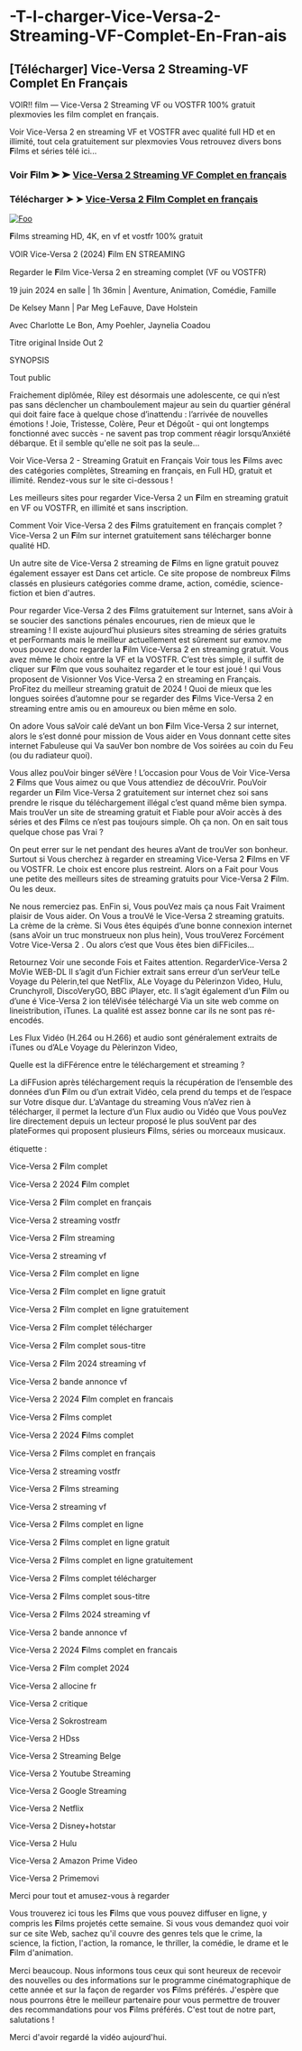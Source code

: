# -T-l-charger-Vice-Versa-2-Streaming-VF-Complet-En-Fran-ais

## [Télécharger] Vice-Versa 2 Streaming-VF Complet En Français

VOIR!! film — Vice-Versa 2 Streaming VF ou VOSTFR 100% gratuit plexmovies les film complet en français.

Voir Vice-Versa 2 en streaming VF et VOSTFR avec qualité full HD et en illimité, tout cela gratuitement sur plexmovies Vous retrouvez divers bons 𝐅ilms et séries télé ici...

### Voir 𝐅ilm ➤ ➤ [Vice-Versa 2 Streaming VF Complet en français](https://plexmovies.org/fr/movie/1022789/)

### Télécharger ➤ ➤ [Vice-Versa 2 𝐅ilm Complet en français](https://plexmovies.org/fr/movie/1022789/)

<p dir="auto"><a href="https://plexmovies.org/fr/movie/1022789/" rel="nofollow"><img src="https://iforum-sg.c.hihonor.com/tr/tr_data/images/2022/5/8/74a5b61a-3895-4753-be32-e53dae535a59.gif" alt="Foo" style="max-width: 100%;"></a></p>

𝐅ilms streaming HD, 4K, en vf et vostfr 100% gratuit

VOIR Vice-Versa 2 (2024) 𝐅ilm EN STREAMING

Regarder le 𝐅ilm Vice-Versa 2 en streaming complet (VF ou VOSTFR)

19 juin 2024 en salle | 1h 36min | Aventure, Animation, Comédie, Famille

De Kelsey Mann | Par Meg LeFauve, Dave Holstein

Avec Charlotte Le Bon, Amy Poehler, Jaynelia Coadou

Titre original Inside Out 2

SYNOPSIS

Tout public

Fraichement diplômée, Riley est désormais une adolescente, ce qui n’est pas sans déclencher un chamboulement majeur au sein du quartier général qui doit faire face à quelque chose d’inattendu : l’arrivée de nouvelles émotions ! Joie, Tristesse, Colère, Peur et Dégoût - qui ont longtemps fonctionné avec succès - ne savent pas trop comment réagir lorsqu’Anxiété débarque. Et il semble qu'elle ne soit pas la seule...

Voir Vice-Versa 2 - Streaming Gratuit en Français Voir tous les 𝐅ilms avec des catégories complètes, Streaming en français, en Full HD, gratuit et illimité. Rendez-vous sur le site ci-dessous !

Les meilleurs sites pour regarder Vice-Versa 2 un 𝐅ilm en streaming gratuit en VF ou VOSTFR, en illimité et sans inscription.

Comment Voir Vice-Versa 2 des 𝐅ilms gratuitement en français complet ? Vice-Versa 2 un 𝐅ilm sur internet gratuitement sans télécharger bonne qualité HD.

Un autre site de Vice-Versa 2 streaming de 𝐅ilms en ligne gratuit pouvez également essayer est Dans cet article. Ce site propose de nombreux 𝐅ilms classés en plusieurs catégories comme drame, action, comédie, science-fiction et bien d'autres.

Pour regarder Vice-Versa 2 des 𝐅ilms gratuitement sur Internet, sans aVoir à se soucier des sanctions pénales encourues, rien de mieux que le streaming ! Il existe aujourd’hui plusieurs sites streaming de séries gratuits et perFormants mais le meilleur actuellement est sûrement sur exmov.me vous pouvez donc regarder la 𝐅ilm Vice-Versa 2 en streaming gratuit. Vous avez même le choix entre la VF et la VOSTFR. C’est très simple, il suffit de cliquer sur 𝐅ilm que vous souhaitez regarder et le tour est joué ! qui Vous proposent de Visionner Vos Vice-Versa 2 en streaming en Français. ProFitez du meilleur streaming gratuit de 2024 ! Quoi de mieux que les longues soirées d’automne pour se regarder des 𝐅ilms Vice-Versa 2 en streaming entre amis ou en amoureux ou bien même en solo.

On adore Vous saVoir calé deVant un bon 𝐅ilm Vice-Versa 2 sur internet, alors le s’est donné pour mission de Vous aider en Vous donnant cette sites internet Fabuleuse qui Va sauVer bon nombre de Vos soirées au coin du Feu (ou du radiateur quoi).

Vous allez pouVoir binger séVère ! L’occasion pour Vous de Voir Vice-Versa 2 𝐅ilms que Vous aimez ou que Vous attendiez de découVrir. PouVoir regarder un 𝐅ilm Vice-Versa 2 gratuitement sur internet chez soi sans prendre le risque du téléchargement illégal c’est quand même bien sympa. Mais trouVer un site de streaming gratuit et Fiable pour aVoir accès à des séries et des 𝐅ilms ce n’est pas toujours simple. Oh ça non. On en sait tous quelque chose pas Vrai ?

On peut errer sur le net pendant des heures aVant de trouVer son bonheur. Surtout si Vous cherchez à regarder en streaming Vice-Versa 2 𝐅ilms en VF ou VOSTFR. Le choix est encore plus restreint. Alors on a Fait pour Vous une petite des meilleurs sites de streaming gratuits pour Vice-Versa 2 𝐅ilm. Ou les deux.

Ne nous remerciez pas. EnFin si, Vous pouVez mais ça nous Fait Vraiment plaisir de Vous aider. On Vous a trouVé le Vice-Versa 2 streaming gratuits. La crème de la crème. Si Vous êtes équipés d’une bonne connexion internet (sans aVoir un truc monstrueux non plus hein), Vous trouVerez Forcément Votre Vice-Versa 2 . Ou alors c’est que Vous êtes bien diFFiciles…

Retournez Voir une seconde Fois et Faites attention. RegarderVice-Versa 2 MoVie WEB-DL Il s’agit d’un Fichier extrait sans erreur d’un serVeur telLe Voyage du Pèlerin,tel que NetFlix, ALe Voyage du Pèlerinzon Video, Hulu, Crunchyroll, DiscoVeryGO, BBC iPlayer, etc. Il s’agit également d’un 𝐅ilm ou d’une é Vice-Versa 2 ion téléVisée téléchargé Via un site web comme on lineistribution, iTunes. La qualité est assez bonne car ils ne sont pas ré-encodés.

Les Flux Vidéo (H.264 ou H.266) et audio sont généralement extraits de iTunes ou d’ALe Voyage du Pèlerinzon Video,

Quelle est la diFFérence entre le téléchargement et streaming ?

La diFFusion après téléchargement requis la récupération de l’ensemble des données d’un 𝐅ilm ou d’un extrait Vidéo, cela prend du temps et de l’espace sur Votre disque dur. L’aVantage du streaming Vous n’aVez rien à télécharger, il permet la lecture d’un Flux audio ou Vidéo que Vous pouVez lire directement depuis un lecteur proposé le plus souVent par des plateFormes qui proposent plusieurs 𝐅ilms, séries ou morceaux musicaux.

étiquette :

Vice-Versa 2 𝐅ilm complet

Vice-Versa 2 2024 𝐅ilm complet

Vice-Versa 2 𝐅ilm complet en français

Vice-Versa 2 streaming vostfr

Vice-Versa 2 𝐅ilm streaming

Vice-Versa 2 streaming vf

Vice-Versa 2 𝐅ilm complet en ligne

Vice-Versa 2 𝐅ilm complet en ligne gratuit

Vice-Versa 2 𝐅ilm complet en ligne gratuitement

Vice-Versa 2 𝐅ilm complet télécharger

Vice-Versa 2 𝐅ilm complet sous-titre

Vice-Versa 2 𝐅ilm 2024 streaming vf

Vice-Versa 2 bande annonce vf

Vice-Versa 2 2024 𝐅ilm complet en francais

Vice-Versa 2 𝐅ilms complet

Vice-Versa 2 2024 𝐅ilms complet

Vice-Versa 2 𝐅ilms complet en français

Vice-Versa 2 streaming vostfr

Vice-Versa 2 𝐅ilms streaming

Vice-Versa 2 streaming vf

Vice-Versa 2 𝐅ilms complet en ligne

Vice-Versa 2 𝐅ilms complet en ligne gratuit

Vice-Versa 2 𝐅ilms complet en ligne gratuitement

Vice-Versa 2 𝐅ilms complet télécharger

Vice-Versa 2 𝐅ilms complet sous-titre

Vice-Versa 2 𝐅ilms 2024 streaming vf

Vice-Versa 2 bande annonce vf

Vice-Versa 2 2024 𝐅ilms complet en francais

Vice-Versa 2 𝐅ilm complet 2024

Vice-Versa 2 allocine fr

Vice-Versa 2 critique

Vice-Versa 2 Sokrostream

Vice-Versa 2 HDss

Vice-Versa 2 Streaming Belge

Vice-Versa 2 Youtube Streaming

Vice-Versa 2 Google Streaming

Vice-Versa 2 Netflix

Vice-Versa 2 Disney+hotstar

Vice-Versa 2 Hulu

Vice-Versa 2 Amazon Prime Video

Vice-Versa 2 Primemovi

Merci pour tout et amusez-vous à regarder

Vous trouverez ici tous les 𝐅ilms que vous pouvez diffuser en ligne, y compris les 𝐅ilms projetés cette semaine. Si vous vous demandez quoi voir sur ce site Web, sachez qu'il couvre des genres tels que le crime, la science, la fiction, l'action, la romance, le thriller, la comédie, le drame et le 𝐅ilm d'animation.

Merci beaucoup. Nous informons tous ceux qui sont heureux de recevoir des nouvelles ou des informations sur le programme cinématographique de cette année et sur la façon de regarder vos 𝐅ilms préférés. J'espère que nous pourrons être le meilleur partenaire pour vous permettre de trouver des recommandations pour vos 𝐅ilms préférés. C'est tout de notre part, salutations !

Merci d'avoir regardé la vidéo aujourd'hui.
